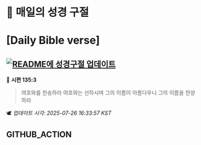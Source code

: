 # 🙏 매일의 성경 구절
# [Daily Bible verse]
## [![README에 성경구절 업데이트](https://github.com/DONGSUKA/first_test/actions/workflows/update-readme-bible.yml/badge.svg)](https://github.com/DONGSUKA/first_test/actions/workflows/update-readme-bible.yml)
<!-- START_BIBLE_VERSE -->
📖 **시편 135:3**
> 여호와를 찬송하라 여호와는 선하시며 그의 이름이 아름다우니 그의 이름을 찬양하라

🕊️ _업데이트 시각: 2025-07-26 16:33:57 KST_
  <!-- END_BIBLE_VERSE -->
## GITHUB_ACTION
